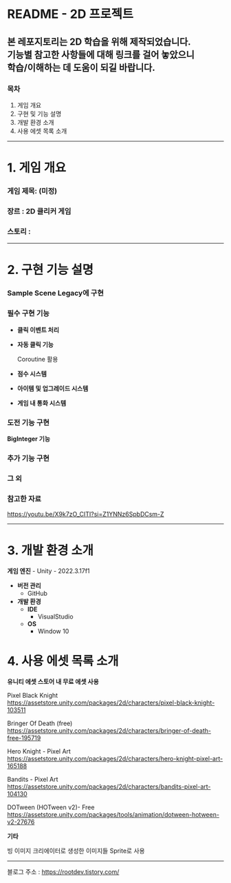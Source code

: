 # README - 2D 프로젝트
본 레포지토리는 2D 학습을 위해 제작되었습니다.<br>
기능별 참고한 사항들에 대해 링크를 걸어 놓았으니<br> 
학습/이해하는 데 도움이 되길 바랍니다.<br>
---
### 목차

1. 게임 개요
2. 구현 및 기능 설명
3. 개발 환경 소개
4. 사용 에셋 목록 소개
---

# 1. 게임 개요

### 게임 제목: (미정)

### 장르 : 2D 클리커 게임

### 스토리 : 

---
 
# 2. 구현 기능 설명

### Sample Scene Legacy에 구현

### 필수 구현 기능

- **클릭 이벤트 처리**
  
- **자동 클릭 기능**

  Coroutine 활용
  
- **점수 시스템** 

- **아이템 및 업그레이드 시스템**
  
- **게임 내 통화 시스템**
   
### 도전 기능 구현

 **BigInteger 기능**

### 추가 기능 구현

### 그 외 

### 참고한 자료
  https://youtu.be/X9k7zO_CITI?si=Z1YNNz6SpbDCsm-Z


-----

# 3. 개발 환경 소개

 **게임 엔진**
    - Unity - 2022.3.17f1
- **버전 관리**
    - GitHub
- **개발 환경**
    - **IDE**
        - VisualStudio
    - **OS**
        - Window 10


# 4. 사용 에셋 목록 소개

**유니티 에셋 스토어 내 무료 에셋 사용**

Pixel Black Knight<br>
https://assetstore.unity.com/packages/2d/characters/pixel-black-knight-103511

Bringer Of Death (free)<br>
https://assetstore.unity.com/packages/2d/characters/bringer-of-death-free-195719

Hero Knight - Pixel Art<br>
https://assetstore.unity.com/packages/2d/characters/hero-knight-pixel-art-165188

Bandits - Pixel Art<br>
https://assetstore.unity.com/packages/2d/characters/bandits-pixel-art-104130

DOTween (HOTween v2)- Free <br>
https://assetstore.unity.com/packages/tools/animation/dotween-hotween-v2-27676

**기타** 

빙 이미지 크리에이터로 생성한 이미지들 Sprite로 사용

-----
블로그 주소 : https://rootdev.tistory.com/

